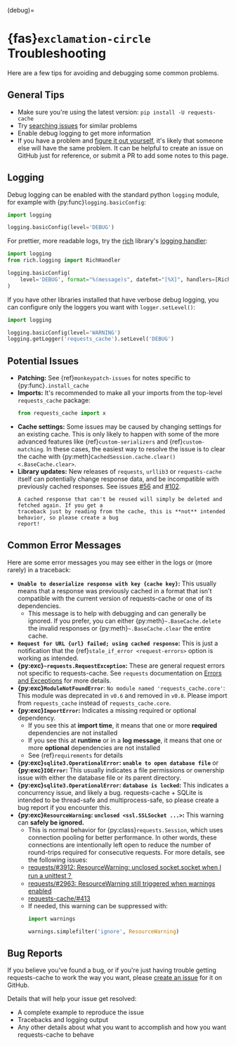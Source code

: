 (debug)=
# {fas}`exclamation-circle` Troubleshooting
Here are a few tips for avoiding and debugging some common problems.

## General Tips
* Make sure you're using the latest version: `pip install -U requests-cache`
* Try [searching issues](https://github.com/requests-cache/requests-cache/issues?q=is%3Aissue+label%3Abug)
  for similar problems
* Enable debug logging to get more information
* If you have a problem and [figure it out yourself](https://xkcd.com/979/), it's likely that
  someone else will have the same problem. It can be helpful to create an issue on GitHub just for
  reference, or submit a PR to add some notes to this page.

## Logging
Debug logging can be enabled with the standard python `logging` module, for example with
{py:func}`logging.basicConfig`:
```python
import logging

logging.basicConfig(level='DEBUG')
```

For prettier, more readable logs, try the [rich](https://github.com/Textualize/rich) library's
[logging handler](https://rich.readthedocs.io/en/stable/logging.html):
```python
import logging
from rich.logging import RichHandler

logging.basicConfig(
    level='DEBUG', format="%(message)s", datefmt="[%X]", handlers=[RichHandler()]
)
```

If you have other libraries installed that have verbose debug logging, you can configure only the
loggers you want with `logger.setLevel()`:
```python
import logging

logging.basicConfig(level='WARNING')
logging.getLogger('requests_cache').setLevel('DEBUG')
```

## Potential Issues
* **Patching:** See {ref}`monkeypatch-issues` for notes specific to {py:func}`.install_cache`
* **Imports:** It's recommended to make all your imports from the top-level `requests_cache` package:
  ```python
  from requests_cache import x
  ```
* **Cache settings:** Some issues may be caused by changing settings for an existing cache. This is
  only likely to happen with some of the more advanced features like {ref}`custom-serializers` and
  {ref}`custom-matching`. In these cases, the easiest way to resolve the issue is to clear the cache
  with {py:meth}`CachedSession.cache.clear() <.BaseCache.clear>`.
* **Library updates:** New releases of `requests`, `urllib3` or `requests-cache` itself can
  potentially change response data, and be incompatible with previously cached responses. See issues
  [#56](https://github.com/requests-cache/requests-cache/issues/56) and
  [#102](https://github.com/requests-cache/requests-cache/issues/102).
  ```{note}
  A cached response that can't be reused will simply be deleted and fetched again. If you get a
  traceback just by reading from the cache, this is **not** intended behavior, so please create a bug
  report!
  ```

## Common Error Messages
Here are some error messages you may see either in the logs or (more rarely) in a traceback:

* **`Unable to deserialize response with key {cache key}`:** This
  usually means that a response was previously cached in a format that isn't compatible with the
  current version of requests-cache or one of its dependencies.
  * This message is to help with debugging and can generally be ignored. If you prefer, you can
    either {py:meth}`~.BaseCache.delete` the invalid responses or {py:meth}`~.BaseCache.clear` the
    entire cache.
* **`Request for URL {url} failed; using cached response`:** This is just a notification that the
  {ref}`stale_if_error <request-errors>` option is working as intended.
* **{py:exc}`~requests.RequestException`:** These are general request errors not specific to
  requests-cache. See `requests` documentation on
  [Errors and Exceptions](https://requests.readthedocs.io/en/latest/user/quickstart/#errors-and-exceptions)
  for more details.
* **{py:exc}`ModuleNotFoundError`**: `No module named 'requests_cache.core'`: This module was deprecated in `v0.6` and removed in `v0.8`. Please import from `requests_cache` instead of `requests_cache.core`.
* **{py:exc}`ImportError`:** Indicates a missing required or optional dependency.
  * If you see this at **import time**, it means that one or more **required** dependencies are not
    installed
  * If you see this at **runtime** or in a **log message**, it means that one or more **optional**
    dependencies are not installed
  * See {ref}`requirements` for details
* **{py:exc}`sqlite3.OperationalError`: `unable to open database file`** or **{py:exc}`IOError`:**
  This usually indicates a file permissions or ownership issue with either the database file or its parent directory.
* **{py:exc}`sqlite3.OperationalError`: `database is locked`:** This indicates a concurrency issue, and
  likely a bug. requests-cache + SQLite is intended to be thread-safe and multiprocess-safe, so
  please create a bug report if you encounter this.
* **{py:exc}`ResourceWarning`: `unclosed <ssl.SSLSocket ...>`:** This warning can **safely be ignored.**
  * This is normal behavior for {py:class}`requests.Session`, which uses connection pooling for better
    performance. In other words, these connections are intentionally left open to reduce the number of
    round-trips required for consecutive requests. For more details, see the following issues:
  * [requests/#3912: ResourceWarning: unclosed socket.socket when I run a unittest？](https://github.com/psf/requests/issues/3912)
  * [requests/#2963: ResourceWarning still triggered when warnings enabled](https://github.com/psf/requests/issues/2963#issuecomment-169631513)
  * [requests-cache/#413](https://github.com/requests-cache/requests-cache/issues/413)
  * If needed, this warning can be suppressed with:
    ```python
    import warnings

    warnings.simplefilter('ignore', ResourceWarning)
    ```

## Bug Reports
If you believe you've found a bug, or if you're just having trouble getting requests-cache to work
the way you want, please
[create an issue](https://github.com/requests-cache/requests-cache/issues/new/choose) for it on GitHub.

Details that will help your issue get resolved:
* A complete example to reproduce the issue
* Tracebacks and logging output
* Any other details about what you want to accomplish and how you want requests-cache to behave
